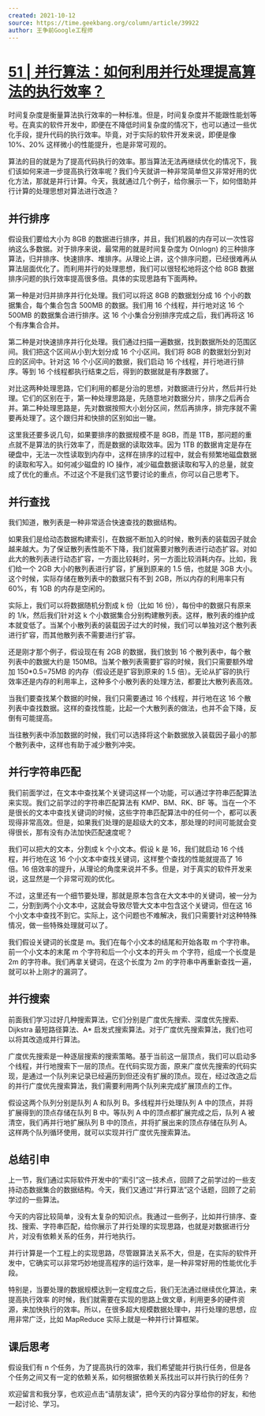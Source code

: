 ```yaml
---
created: 2021-10-12
source: https://time.geekbang.org/column/article/39922
author: 王争前Google工程师
---
```


# [51 | 并行算法：如何利用并行处理提高算法的执行效率？](https://time.geekbang.org/column/article/39922)


时间复杂度是衡量算法执行效率的一种标准。但是，时间复杂度并不能跟性能划等号。在真实的软件开发中，即便在不降低时间复杂度的情况下，也可以通过一些优化手段，提升代码的执行效率。毕竟，对于实际的软件开发来说，即便是像 10%、20% 这样微小的性能提升，也是非常可观的。

算法的目的就是为了提高代码执行的效率。那当算法无法再继续优化的情况下，我们该如何来进一步提高执行效率呢？我们今天就讲一种非常简单但又非常好用的优化方法，那就是并行计算。今天，我就通过几个例子，给你展示一下，如何借助并行计算的处理思想对算法进行改造？

## 并行排序

假设我们要给大小为 8GB 的数据进行排序，并且，我们机器的内存可以一次性容纳这么多数据。对于排序来说，最常用的就是时间复杂度为 O(nlogn) 的三种排序算法，归并排序、快速排序、堆排序。从理论上讲，这个排序问题，已经很难再从算法层面优化了。而利用并行的处理思想，我们可以很轻松地将这个给 8GB 数据排序问题的执行效率提高很多倍。具体的实现思路有下面两种。

第一种是对归并排序并行化处理。我们可以将这 8GB 的数据划分成 16 个小的数据集合，每个集合包含 500MB 的数据。我们用 16 个线程，并行地对这 16 个 500MB 的数据集合进行排序。这 16 个小集合分别排序完成之后，我们再将这 16 个有序集合合并。

第二种是对快速排序并行化处理。我们通过扫描一遍数据，找到数据所处的范围区间。我们把这个区间从小到大划分成 16 个小区间。我们将 8GB 的数据划分到对应的区间中。针对这 16 个小区间的数据，我们启动 16 个线程，并行地进行排序。等到 16 个线程都执行结束之后，得到的数据就是有序数据了。

对比这两种处理思路，它们利用的都是分治的思想，对数据进行分片，然后并行处理。它们的区别在于，第一种处理思路是，先随意地对数据分片，排序之后再合并。第二种处理思路是，先对数据按照大小划分区间，然后再排序，排完序就不需要再处理了。这个跟归并和快排的区别如出一辙。

这里我还要多说几句，如果要排序的数据规模不是 8GB，而是 1TB，那问题的重点就不是算法的执行效率了，而是数据的读取效率。因为 1TB 的数据肯定是存在硬盘中，无法一次性读取到内存中，这样在排序的过程中，就会有频繁地磁盘数据的读取和写入。如何减少磁盘的 IO 操作，减少磁盘数据读取和写入的总量，就变成了优化的重点。不过这个不是我们这节要讨论的重点，你可以自己思考下。

## 并行查找

我们知道，散列表是一种非常适合快速查找的数据结构。

如果我们是给动态数据构建索引，在数据不断加入的时候，散列表的装载因子就会越来越大。为了保证散列表性能不下降，我们就需要对散列表进行动态扩容。对如此大的散列表进行动态扩容，一方面比较耗时，另一方面比较消耗内存。比如，我们给一个 2GB 大小的散列表进行扩容，扩展到原来的 1.5 倍，也就是 3GB 大小。这个时候，实际存储在散列表中的数据只有不到 2GB，所以内存的利用率只有 60%，有 1GB 的内存是空闲的。

实际上，我们可以将数据随机分割成 k 份（比如 16 份），每份中的数据只有原来的 1/k，然后我们针对这 k 个小数据集合分别构建散列表。这样，散列表的维护成本就变低了。当某个小散列表的装载因子过大的时候，我们可以单独对这个散列表进行扩容，而其他散列表不需要进行扩容。

还是刚才那个例子，假设现在有 2GB 的数据，我们放到 16 个散列表中，每个散列表中的数据大约是 150MB。当某个散列表需要扩容的时候，我们只需要额外增加 150\*0.5=75MB 的内存（假设还是扩容到原来的 1.5 倍）。无论从扩容的执行效率还是内存的利用率上，这种多个小散列表的处理方法，都要比大散列表高效。

当我们要查找某个数据的时候，我们只需要通过 16 个线程，并行地在这 16 个散列表中查找数据。这样的查找性能，比起一个大散列表的做法，也并不会下降，反倒有可能提高。

当往散列表中添加数据的时候，我们可以选择将这个新数据放入装载因子最小的那个散列表中，这样也有助于减少散列冲突。

## 并行字符串匹配

我们前面学过，在文本中查找某个关键词这样一个功能，可以通过字符串匹配算法来实现。我们之前学过的字符串匹配算法有 KMP、BM、RK、BF 等。当在一个不是很长的文本中查找关键词的时候，这些字符串匹配算法中的任何一个，都可以表现得非常高效。但是，如果我们处理的是超级大的文本，那处理的时间可能就会变得很长，那有没有办法加快匹配速度呢？

我们可以把大的文本，分割成 k 个小文本。假设 k 是 16，我们就启动 16 个线程，并行地在这 16 个小文本中查找关键词，这样整个查找的性能就提高了 16 倍。16 倍效率的提升，从理论的角度来说并不多。但是，对于真实的软件开发来说，这显然是一个非常可观的优化。

不过，这里还有一个细节要处理，那就是原本包含在大文本中的关键词，被一分为二，分割到两个小文本中，这就会导致尽管大文本中包含这个关键词，但在这 16 个小文本中查找不到它。实际上，这个问题也不难解决，我们只需要针对这种特殊情况，做一些特殊处理就可以了。

我们假设关键词的长度是 m。我们在每个小文本的结尾和开始各取 m 个字符串。前一个小文本的末尾 m 个字符和后一个小文本的开头 m 个字符，组成一个长度是 2m 的字符串。我们再拿关键词，在这个长度为 2m 的字符串中再重新查找一遍，就可以补上刚才的漏洞了。

## 并行搜索

前面我们学习过好几种搜索算法，它们分别是广度优先搜索、深度优先搜索、Dijkstra 最短路径算法、A\* 启发式搜索算法。对于广度优先搜索算法，我们也可以将其改造成并行算法。

广度优先搜索是一种逐层搜索的搜索策略。基于当前这一层顶点，我们可以启动多个线程，并行地搜索下一层的顶点。在代码实现方面，原来广度优先搜索的代码实现，是通过一个队列来记录已经遍历到但还没有扩展的顶点。现在，经过改造之后的并行广度优先搜索算法，我们需要利用两个队列来完成扩展顶点的工作。

假设这两个队列分别是队列 A 和队列 B。多线程并行处理队列 A 中的顶点，并将扩展得到的顶点存储在队列 B 中。等队列 A 中的顶点都扩展完成之后，队列 A 被清空，我们再并行地扩展队列 B 中的顶点，并将扩展出来的顶点存储在队列 A。这样两个队列循环使用，就可以实现并行广度优先搜索算法。

## 总结引申

上一节，我们通过实际软件开发中的“索引”这一技术点，回顾了之前学过的一些支持动态数据集合的数据结构。今天，我们又通过“并行算法”这个话题，回顾了之前学过的一些算法。

今天的内容比较简单，没有太复杂的知识点。我通过一些例子，比如并行排序、查找、搜索、字符串匹配，给你展示了并行处理的实现思路，也就是对数据进行分片，对没有依赖关系的任务，并行地执行。

并行计算是一个工程上的实现思路，尽管跟算法关系不大，但是，在实际的软件开发中，它确实可以非常巧妙地提高程序的运行效率，是一种非常好用的性能优化手段。

特别是，当要处理的数据规模达到一定程度之后，我们无法通过继续优化算法，来提高执行效率 的时候，我们就需要在实现的思路上做文章，利用更多的硬件资源，来加快执行的效率。所以，在很多超大规模数据处理中，并行处理的思想，应用非常广泛，比如 MapReduce 实际上就是一种并行计算框架。

## 课后思考

假设我们有 n 个任务，为了提高执行的效率，我们希望能并行执行任务，但是各个任务之间又有一定的依赖关系，如何根据依赖关系找出可以并行执行的任务？

欢迎留言和我分享，也欢迎点击“请朋友读”，把今天的内容分享给你的好友，和他一起讨论、学习。
